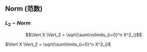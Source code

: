 ## Norm (范数)
### $L_2-Norm$

$$\Vert X \Vert_2 = \sqrt{\sum\nolimits_{i=0}^n X^2_i}$$

$\Vert X \Vert_2 = \sqrt{\sum\limits_{i=0}^n X^2_i}$